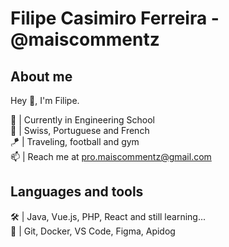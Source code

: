 # Filipe Casimiro Ferreira - @maiscommentz
## About me
Hey 👋, I'm Filipe.

🌱 | Currently in Engineering School<br>
💬 | Swiss, Portuguese and French<br>
🪁 | Traveling, football and gym<br>
📫 | Reach me at [pro.maiscommentz@gmail.com](mailto:pro.maiscommentz@gmail.com)<br>

## Languages and tools

🛠️ | Java, Vue.js, PHP, React and still learning...<br>
🧰 | Git, Docker, VS Code, Figma, Apidog
